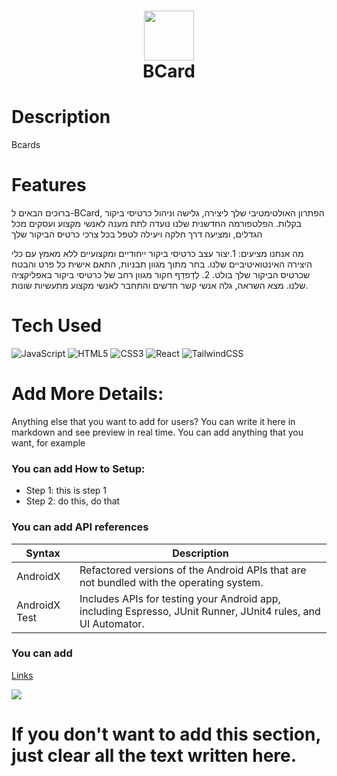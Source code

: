 <div align="center">
      <h1> <img src="http://localhost:5173/" width="80px"><br/>BCard</h1>
     </div>


# Description
Bcards 

# Features
ברוכים הבאים ל-BCard, הפתרון האולטימטיבי שלך ליצירה, גלישה וניהול כרטיסי ביקור בקלות. הפלטפורמה החדשנית שלנו נועדה לתת מענה לאנשי מקצוע ועסקים מכל הגדלים, ומציעה דרך חלקה ויעילה לטפל בכל צרכי כרטיס הביקור שלך

מה אנחנו מציעים: 
1.יצוֹר
עצב כרטיסי ביקור ייחודיים ומקצועיים ללא מאמץ עם כלי היצירה האינטואיטיביים שלנו. בחר מתוך מגוון תבניות, התאם אישית כל פרט והבטח שכרטיס הביקור שלך בולט.
2.
לְדַפדֵף
חקור מגוון רחב של כרטיסי ביקור באפליקציה שלנו. מצא השראה, גלה אנשי קשר חדשים והתחבר לאנשי מקצוע מתעשיות שונות.

# Tech Used
 ![JavaScript](https://img.shields.io/badge/javascript-%23323330.svg?style=for-the-badge&logo=javascript&logoColor=%23F7DF1E) ![HTML5](https://img.shields.io/badge/html5-%23E34F26.svg?style=for-the-badge&logo=html5&logoColor=white) ![CSS3](https://img.shields.io/badge/css3-%231572B6.svg?style=for-the-badge&logo=css3&logoColor=white) ![React](https://img.shields.io/badge/react-%2320232a.svg?style=for-the-badge&logo=react&logoColor=%2361DAFB) ![TailwindCSS](https://img.shields.io/badge/tailwindcss-%2338B2AC.svg?style=for-the-badge&logo=tailwind-css&logoColor=white)
      
# Add More Details:
Anything else that you want to add for users? You can write it here in markdown and see preview in real time. You can add anything that you want, for example

### You can add How to Setup:
- Step 1: this is step 1
- Step 2: do this, do that

### You can add API references
| Syntax | Description |
| ----------- | ----------- |
| AndroidX | Refactored versions of the Android APIs that are not bundled with the operating system. |
| AndroidX Test | Includes APIs for testing your Android app, including Espresso, JUnit Runner, JUnit4 rules, and UI Automator. |

### You can add 
[Links](https://itsvg.in)
 
![](https://img.shields.io/badge/IMAGES-4298B8.svg?style=for-the-badge&logoColor=white)
# If you don't want to add this section, just clear all the text written here.

      
<!-- </> with 💛 by readMD (https://readmd.itsvg.in) -->
    